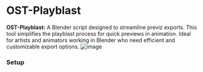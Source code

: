 # OST-Playblast
**OST-Playblast:** A Blender script designed to streamline previz exports. This tool simplifies the playblast process for quick previews in animation. Ideal for artists and animators working in Blender who need efficient and customizable export options.
![image](https://github.com/user-attachments/assets/fb0ebeae-2507-42eb-bcc1-6bf7030df5f5)
### Setup
